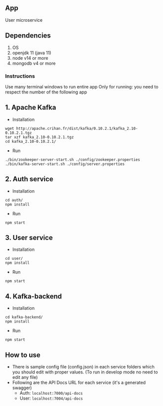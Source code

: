 

## App 
User microservice

## Dependencies
1. OS 
2. openjdk 11 (java 11)
3. node v14 or more
4. mongodb v4 or more

### Instructions
Use many terminal windows to run entire app
Only for running: you need to respect the number of the following app

## 1. Apache Kafka 
* Installation
```
wget http://apache.crihan.fr/dist/kafka/0.10.2.1/kafka_2.10-0.10.2.1.tgz
tar xzf kafka_2.10-0.10.2.1.tgz
cd kafka_2.10-0.10.2.1/
```
* Run
```
./bin/zookeeper-server-start.sh ./config/zookeeper.properties
./bin/kafka-server-start.sh ./config/server.properties
```
## 2. Auth service
* Installation
```
cd auth/
npm install
```
* Run
```
npm start
```
## 3. User service
* Installation
```
cd user/
npm install
```
* Run
```
npm start
```

## 4. Kafka-backend
* Installation
```
cd kafka-backend/
npm install
```
* Run
```
npm start
```


## How to use 
* There is sample config file (config.json) in each service folders which you should edit with proper values. (To run in develop mode no need to edit any file)
* Following are the API Docs URL for each service (it's a generated swagger)
  - Auth: `localhost:7000/api-docs`
  - User: `localhost:7004/api-docs`

